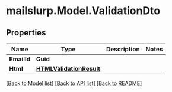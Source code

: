 
# mailslurp.Model.ValidationDto

## Properties

Name | Type | Description | Notes
------------ | ------------- | ------------- | -------------
**EmailId** | **Guid** |  | 
**Html** | [**HTMLValidationResult**](HTMLValidationResult.md) |  | 

[[Back to Model list]](../README.md#documentation-for-models)
[[Back to API list]](../README.md#documentation-for-api-endpoints)
[[Back to README]](../README.md)

